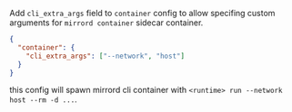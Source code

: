 Add `cli_extra_args` field to `container` config to allow specifing custom arguments for `mirrord container` sidecar container.

```json
{
  "container": {
    "cli_extra_args": ["--network", "host"]
  }
}
```
this config will spawn mirrord cli container with `<runtime> run --network host --rm -d ...`.
